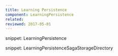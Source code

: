 ```yaml
---
title: Learning Persistence
component: LearningPersistence
related:
reviewed: 2017-05-01
---
```



snippet: LearningPersistence

snippet: LearningPersistenceSagaStorageDirectory